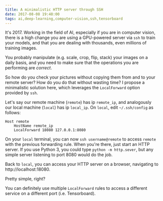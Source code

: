 ```yaml
---
title: A minimalistic HTTP server through SSH
date: 2017-08-08 19:48:00
tags: ai,deep-learning,computer-vision,ssh,tensorboard
---
```


It's 2017. Working in the field of AI, especially if you are in computer vision, there is a high change you are using a GPU-powered server via `ssh` to train your models, and that you are dealing with thousands, even millions of training images.

You probably manipulate (e.g. scale, crop, flip, stack) your images on a daily basis, and you need to make sure that the operations you are performing are _correct_.

So how do you check your pictures without copying them from and to your remote server? How do you do that without wasting time? I propose a minimalistic solution here, which leverages the `LocalForward` option provided by `ssh`.

Let's say our remote machine (`remote`) has ip `remote_ip`, and analogously our local machine (`local`) has ip `local_ip`.
On `local`, edit `~/.ssh/config` as follows:

```
Host remote
    HostName remote_ip
    LocalForward 18080 127.0.0.1:8080
```

On your `local` terminal, you can now `ssh username@remote` to access `remote` with the previous forwarding rule. When you're there, just start an HTTP server. If you use Python 3, you could type `python -m http.sever`, but any simple server listening to port 8080 would do the job.

Back to `local`, you can access your HTTP server on a browser, navigating to http://localhost:18080.

Pretty simple, right?

You can definitely use multiple `LocalForward` rules to access a different service on a different port (i.e. Tensorboard).
